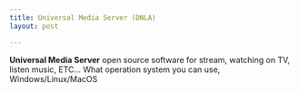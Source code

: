 ```yaml
---
title: Universal Media Server (DNLA)
layout: post

---
```

**Universal Media Server** open source software for stream, watching on TV, listen music, ETC... What operation system you can use, Windows/Linux/MacOS